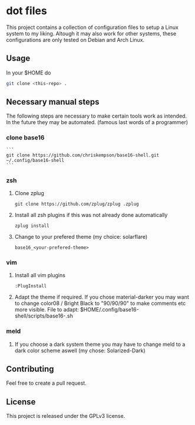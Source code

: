# dot files
This project contains a collection of configuration files to setup a Linux system to my liking.
Altough it may also work for other systems, these configurations are only tested on Debian and Arch Linux.

## Usage
In your $HOME do 
```sh 
git clone <this-repo> . 
```

## Necessary manual steps
The following steps are necessary to make certain tools work as intended.
In the future they may be automated. (famous last words of a programmer)

### clone base16
    ```
    git clone https://github.com/chriskempson/base16-shell.git ~/.config/base16-shell
    ```

### zsh
1. Clone zplug
    ```
    git clone https://github.com/zplug/zplug .zplug
    ```
2. Install all zsh plugins if this was not already done automatically
    ``` 
    zplug install 
    ```

3. Change to your prefered theme (my choice: solarflare)
    ```
    base16_<your-prefered-theme>
    ```

### vim
1. Install all vim plugins
    ``` 
    :PlugInstall 
    ```

2. Adapt the theme if required. If you chose material-darker you may want to change color08 / Bright Black to "90/90/90" to make comments etc more visible. File to adapt: $HOME/.config/base16-shell/scripts/base16-<your-prefered-theme>.sh

### meld
1. If you choose a dark system theme you may have to change meld to a dark color scheme aswell (my chose: Solarized-Dark)

## Contributing
Feel free to create a pull request.

## License
This project is released under the GPLv3 license.
